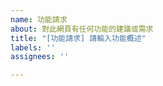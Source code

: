 ```yaml
---
name: 功能請求
about: 對此網頁有任何功能的建議或需求
title: "[功能請求] 請輸入功能概述"
labels: ''
assignees: ''

---
```


<!--
請輸入對此網頁任何功能的建議或需求
-->
